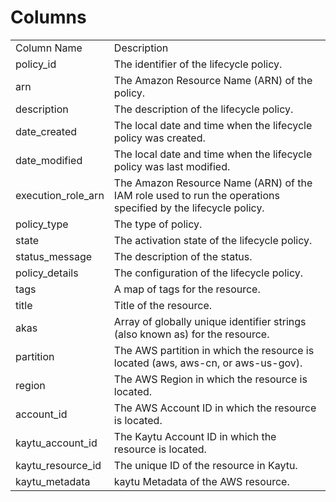 # Columns  

<table>
	<tr><td>Column Name</td><td>Description</td></tr>
	<tr><td>policy_id</td><td>The identifier of the lifecycle policy.</td></tr>
	<tr><td>arn</td><td>The Amazon Resource Name (ARN) of the policy.</td></tr>
	<tr><td>description</td><td>The description of the lifecycle policy.</td></tr>
	<tr><td>date_created</td><td>The local date and time when the lifecycle policy was created.</td></tr>
	<tr><td>date_modified</td><td>The local date and time when the lifecycle policy was last modified.</td></tr>
	<tr><td>execution_role_arn</td><td>The Amazon Resource Name (ARN) of the IAM role used to run the operations specified by the lifecycle policy.</td></tr>
	<tr><td>policy_type</td><td>The type of policy.</td></tr>
	<tr><td>state</td><td>The activation state of the lifecycle policy.</td></tr>
	<tr><td>status_message</td><td>The description of the status.</td></tr>
	<tr><td>policy_details</td><td>The configuration of the lifecycle policy.</td></tr>
	<tr><td>tags</td><td>A map of tags for the resource.</td></tr>
	<tr><td>title</td><td>Title of the resource.</td></tr>
	<tr><td>akas</td><td>Array of globally unique identifier strings (also known as) for the resource.</td></tr>
	<tr><td>partition</td><td>The AWS partition in which the resource is located (aws, aws-cn, or aws-us-gov).</td></tr>
	<tr><td>region</td><td>The AWS Region in which the resource is located.</td></tr>
	<tr><td>account_id</td><td>The AWS Account ID in which the resource is located.</td></tr>
	<tr><td>kaytu_account_id</td><td>The Kaytu Account ID in which the resource is located.</td></tr>
	<tr><td>kaytu_resource_id</td><td>The unique ID of the resource in Kaytu.</td></tr>
	<tr><td>kaytu_metadata</td><td>kaytu Metadata of the AWS resource.</td></tr>
</table>